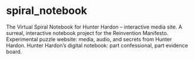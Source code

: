 # spiral_notebook
The Virtual Spiral Notebook for Hunter Hardon – interactive media site.  A surreal, interactive notebook project for the Reinvention Manifesto.  Experimental puzzle website: media, audio, and secrets from Hunter Hardon.  Hunter Hardon’s digital notebook: part confessional, part evidence board.
